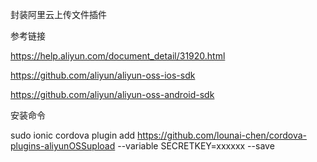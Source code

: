 封装阿里云上传文件插件


参考链接

https://help.aliyun.com/document_detail/31920.html

https://github.com/aliyun/aliyun-oss-ios-sdk

https://github.com/aliyun/aliyun-oss-android-sdk



安装命令

sudo ionic cordova plugin add  https://github.com/lounai-chen/cordova-plugins-aliyunOSSupload  --variable SECRETKEY=xxxxxx --save
